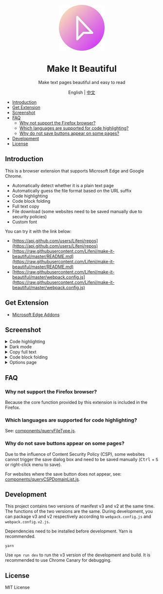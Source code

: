 <p align="center">
  <img width="150px" alt="Logo" src="assets/images/logo.svg" />
</p>

<h1 align="center">Make It Beautiful</h1>
<p align="center">Make text pages beautiful and easy to read</p>
<p align="center">English | <a href="README.zh-CN.md">中文</a></p>

- [Introduction](#introduction)
- [Get Extension](#get-extension)
- [Screenshot](#screenshot)
- [FAQ](#faq)
  - [Why not support the Firefox browser?](#why-not-support-the-firefox-browser)
  - [Which languages are supported for code highlighting?](#which-languages-are-supported-for-code-highlighting)
  - [Why do not save buttons appear on some pages?](#why-do-not-save-buttons-appear-on-some-pages)
- [Development](#development)
- [License](#license)

## Introduction

This is a browser extension that supports Microsoft Edge and Google Chrome.

- Automatically detect whether it is a plain text page
- Automatically guess the file format based on the URL suffix
- Code highlighting
- Code block folding
- Full text copy
- File download (some websites need to be saved manually due to security policies)
- Custom font

You can try it with the link below:

- [https://api.github.com/users/Lifeni/repos](https://api.github.com/users/Lifeni/repos)
- [https://raw.githubusercontent.com/Lifeni/make-it-beautiful/master/README.md](https://raw.githubusercontent.com/Lifeni/make-it-beautiful/master/README.md)
- [https://raw.githubusercontent.com/Lifeni/make-it-beautiful/master/webpack.config.js](https://raw.githubusercontent.com/Lifeni/make-it-beautiful/master/webpack.config.js)

## Get Extension

- [Microsoft Edge Addons](https://microsoftedge.microsoft.com/addons/detail/make-it-beautiful/jjgkadobhgomjcppaojffnlooknkkodd)

## Screenshot

<details>
   <summary>Code highlighting</summary>

![Code Highlight](https://file.lifeni.life/dashboard/make-it-beautiful/light.webp)

</details>

<details>
   <summary>Dark mode</summary>

![Dark Mode](https://file.lifeni.life/dashboard/make-it-beautiful/dark.webp)

</details>

<details>
   <summary>Copy full text</summary>

![Copy the full text](https://file.lifeni.life/dashboard/make-it-beautiful/copy.webp)

</details>

<details>
   <summary>Code block folding</summary>

![Code block folding](https://file.lifeni.life/dashboard/make-it-beautiful/fold.webp)

</details>

<details>
   <summary>Options page</summary>

![Options page](https://file.lifeni.life/dashboard/make-it-beautiful/options.webp)

</details>

## FAQ

### Why not support the Firefox browser?

Because the core function provided by this extension is included in the Firefox.

### Which languages are supported for code highlighting?

See: [components/queryFileType.js](components/queryFileType.js).

### Why do not save buttons appear on some pages?

Due to the influence of Content Security Policy (CSP), some websites cannot trigger the save dialog box and need to be saved manually (<kbd>Ctrl</kbd> + <kbd>S</kbd> or right-click menu to save).

For websites where the save button does not appear, see: [components/queryCSPDomainList.js](components/queryCSPDomainList.js).

## Development

This project contains two versions of manifest v3 and v2 at the same time. The functions of the two versions are the same. During development, you can package v3 and v2 respectively according to `webpack.config.js` and `webpack.config.v2.js`.

Dependencies need to be installed before development. Yarn is recommended.

```shell
yarn
```

Use `npm run dev` to run the v3 version of the development and build. It is recommended to use Chrome Canary for debugging.

## License

MIT License
